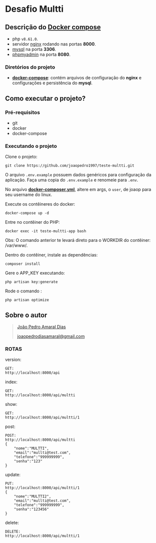 # Desafio Multti

## Descrição do **[Docker compose](https://docs.docker.com/compose/)**

- php `v8.61.0`.
- servidor [nginx](https://www.nginx.com/) rodando nas portas **8000**.
- [mysql](https://www.mysql.com/) na porta **3306**.
- [phpmyadmin](https://www.phpmyadmin.net/) na porta **8080**.

### Diretórios do projeto
- **[docker-compose](https://github.com/joaopedro1997/teste-multti/tree/main/docker-compose)**: contém arquivos de configuração do **nginx** e configurações e persistência do **mysql**.

## Como executar o projeto?

### Pré-requisitos
* git
* docker
* docker-compose

### Executando o projeto

Clone o projeto:
```
git clone https://github.com/joaopedro1997/teste-multti.git
```

O arquivo `.env.example` possuem dados genéricos para configuração da aplicação. Faça uma copia do `.env.example` e renomeie para `.env`.

No arquivo **[docker-composer.yml](https://github.com/joaopedro1997/teste-multti/blob/main/docker-compose.yml)**,  altere em args, o `user`, de joaop para seu username do linux.

Execute os contêineres do docker:
```
docker-compose up -d
```

Entre no contêiner do PHP:
```
docker exec -it teste-multti-app bash
```

Obs: O comando anterior te levará direto para o WORKDIR do contêiner: /var/www/.

Dentro do contêiner, instale as dependências:
```
composer install
```

Gere o APP_KEY executando:
```
php artisan key:generate
```

Rode o comando :
```
php artisan optimize
```
## Sobre o autor
> [João Pedro Amaral Dias](https://www.linkedin.com/in/jo%C3%A3o-pedro-amaral-dias/)
> 
> [joaopedrodiasamaral@gmail.com](mailto:joaopedrodiasamaral@gmail.com)

### ROTAS

version:
```
GET:
http://localhost:8000/api
```
index:
```
GET:
http://localhost:8000/api/multti
```
show:
```
GET:
http://localhost:8000/api/multti/1
```
post:
```
POST:
http://localhost:8000/api/multti
{
	"nome":"MULTTI",
	"email":"mullti@test.com",
	"telefone":"999999999",
	"senha":"123"
}
```
update:
```
PUT:
http://localhost:8000/api/multti/1
{
	"nome":"MULTTI2",
	"email":"mullti@test.com",
	"telefone":"999999999",
	"senha":"123456"
}
```
delete:
```
DELETE:
http://localhost:8000/api/multti/1
```

